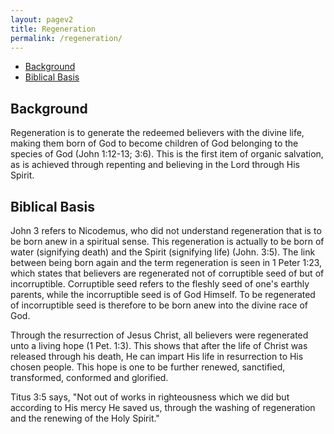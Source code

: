 ```yaml
---
layout: pagev2
title: Regeneration
permalink: /regeneration/
---
```

- [Background](#background)
- [Biblical Basis](#biblical-basis)

## Background

Regeneration is to generate the redeemed believers with the divine life, making them born of God to become children of God belonging to the species of God (John 1:12-13; 3:6). This is the first item of organic salvation, as is achieved through repenting and believing in the Lord through His Spirit. 

## Biblical Basis

John 3 refers to Nicodemus, who did not understand regeneration that is to be born anew in a spiritual sense. This regeneration is actually to be born of water (signifying death) and the Spirit (signifying life) (John. 3:5). The link between being born again and the term regeneration is seen in 1 Peter 1:23, which states that believers are regenerated not of corruptible seed of but of incorruptible. Corruptible seed refers to the fleshly seed of one's earthly parents, while the incorruptible seed is of God Himself. To be regenerated of incorruptible seed is therefore to be born anew into the divine race of God. 

Through the resurrection of Jesus Christ, all believers were regenerated unto a living hope (1 Pet. 1:3). This shows that after the life of Christ was released through his death, He can impart His life in resurrection to His chosen people. This hope is one to be further renewed, sanctified, transformed, conformed and glorified. 

Titus 3:5 says, "Not out of works in righteousness which we did but according to His mercy He saved us, through the washing of regeneration and the renewing of the Holy Spirit."


